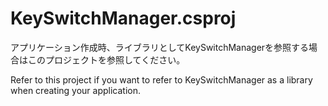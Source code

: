 # KeySwitchManager.csproj

アプリケーション作成時、ライブラリとしてKeySwitchManagerを参照する場合はこのプロジェクトを参照してください。

Refer to this project if you want to refer to KeySwitchManager as a library when creating your application.